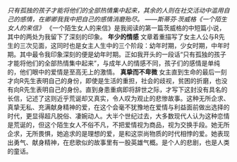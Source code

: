 *只有孤独的孩子才能将他们的全部热情集中起来，其余的人则在社交活动中滥用自己的感情，在卿卿我我中把自己的感情消磨殆尽。*
*——斯蒂芬·茨威格《一个陌生女人的来信》*
《一个陌生女人的来信》是我阅读的第一篇茨威格的中短篇小说，其中的两处为我留下了深刻的印象。
**年少的情感**
文章着重描写了女主人公与R先生的三次见面，这同时也是女主人生中的三个阶段：幼年时期，少女时期，中年时期。其中最令我印象深刻的便是幼年时期。正如我开头的一段话“只有孤独的孩子才能将他们的全部热情集中起来”，与成年人的情感不同，孩子们的感情是单纯的，他们眼中的爱情是至高无上的激情。
**真挚而不卑微**
女主直到生命的最后一刻才向R先生表明自己的身份，即使是生活的重担，社会的歧视，贫困的折磨，也没有向R先生表明自己的身份。直到身患重病即将辞世之际，才写下这封没有具名的长信，记述了这则近乎荒诞却又真实，令人叹为观止的悲惨故事。这种无所企求、真挚无私、充满献身精神的爱，在这个会毫不犹豫地在爱情与利益面前做出选择的时代，更显得超凡脱俗、凄婉动人。大半个世纪过去，大多数现代人认为这种恋情是荒诞的，但这个陌生女人不俗不凡，不把爱情视为商品，视为交换手段。她无所企求，无所畏惧，她追求的是理想的爱，是和这崇尚物质的时代相悖的爱。她表现出勇气、献身精神，在悲歌似的故事里有一股英雄气概。是个人的悲剧，也是人类的童话。